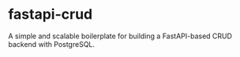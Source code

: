 # fastapi-crud
A simple and scalable boilerplate for building a FastAPI-based CRUD backend with PostgreSQL.
